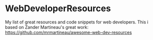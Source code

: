 # WebDeveloperResources
My list of great resources and code snippets for web developers. This i based on Zander Martineau's great work: https://github.com/mrmartineau/awesome-web-dev-resources
